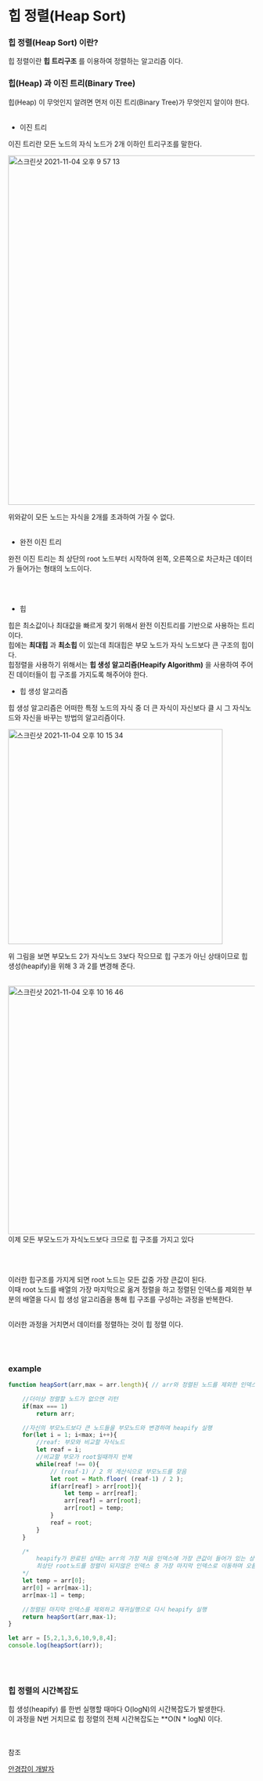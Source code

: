 # 힙 정렬(Heap Sort)

### 힙 정렬(Heap Sort) 이란?
힙 정렬이란 **힙 트리구조** 를 이용하여 정렬하는 알고리즘 이다.

### 힙(Heap) 과 이진 트리(Binary Tree)
힙(Heap) 이 무엇인지 알려면 먼저 이진 트리(Binary Tree)가 무엇인지 알이야 한다.<br><br>

* 이진 트리

이진 트리란 모든 노드의 자식 노드가 2개 이하인 트리구조를 말한다.

<img width="712" alt="스크린샷 2021-11-04 오후 9 57 13" src="https://user-images.githubusercontent.com/62639722/140317389-30b190c9-9ea8-4d32-9fc9-4bbccd680f9a.png">

위와같이 모든 노드는 자식을 2개를 초과하여 가질 수 없다.<br><br>

* 완전 이진 트리

완전 이진 트리는 최 상단의 root 노드부터 시작하여 왼쪽, 오른쪽으로 차근차근 데이터가 들어가는 형태의 노드이다.

<br><br>

* 힙

힙은 최소값이나 최대값을 빠르게 찾기 위해서 완전 이진트리를 기반으로 사용하는 트리 이다.<br>
힙에는 **최대힙** 과 **최소힙** 이 있는데 최대힙은 부모 노드가 자식 노드보다 큰 구조의 힙이다.<br>
힙정렬을 사용하기 위해서는 **힙 생성 알고리즘(Heapify Algorithm)** 을 사용하여 주어진 데이터들이 힙 구조를 가지도록 해주어야 한다.

* 힙 생성 알고리즘

힙 생성 알고리즘은 어떠한 특정 노드의 자식 중 더 큰 자식이 자신보다 클 시 그 자식노드와 자신을 바꾸는 방법의 알고리즘이다.<br>

<img width="438" alt="스크린샷 2021-11-04 오후 10 15 34" src="https://user-images.githubusercontent.com/62639722/140319963-0dfc30c4-4e00-48c1-ad66-da4c94126f32.png">

위 그림을 보면 부모노드 2가 자식노드 3보다 작으므로 힙 구조가 아닌 상태이므로 힙 생성(heapify)을 위해 3 과 2를 변경해 준다.<br><br>

<img width="506" alt="스크린샷 2021-11-04 오후 10 16 46" src="https://user-images.githubusercontent.com/62639722/140320160-5a2d5c73-4700-4e6c-bf67-c6fc04461efc.png">
이제 모든 부모노드가 자식노드보다 크므로 힙 구조를 가지고 있다

<br><br>

이러한 힙구조를 가지게 되면 root 노드는 모든 값중 가장 큰값이 된다.<br>
이때 root 노드를 배열의 가장 마지막으로 옮겨 정렬을 하고 정렬된 인덱스를 제외한 부분의 배열을 다시 힙 생성 알고리즘을 통해 힙 구조를 구성하는 과정을 반복한다.
<br><br>

이러한 과정을 거치면서 데이터를 정렬하는 것이 힙 정렬 이다.

<br><br>

### example

```javascript
function heapSort(arr,max = arr.length){ // arr와 정렬된 노드를 제외한 인덱스

    //더이상 정렬할 노드가 없으면 리턴
    if(max === 1)
        return arr;

    //자신의 부모노드보다 큰 노드들을 부모노드와 변경하며 heapify 실행
    for(let i = 1; i<max; i++){
        //reaf: 부모와 비교할 자식노드
        let reaf = i;
        //비교할 부모가 root일때까지 반복
        while(reaf !== 0){
            // (reaf-1) / 2 의 계산식으로 부모노드를 찾음
            let root = Math.floor( (reaf-1) / 2 );
            if(arr[reaf] > arr[root]){
                let temp = arr[reaf];
                arr[reaf] = arr[root];
                arr[root] = temp;
            }
            reaf = root;
        }
    }

    /*
        heapify가 완료된 상태는 arr의 가장 처음 인덱스에 가장 큰값이 들어가 있는 상태이므로
        최상단 root노드를 정렬이 되지않은 인덱스 중 가장 마지막 인덱스로 이동하며 오름차순 정렬
    */
    let temp = arr[0];
    arr[0] = arr[max-1];
    arr[max-1] = temp;

    //정렬된 마지막 인덱스를 제외하고 재귀실행으로 다시 heapify 실행
    return heapSort(arr,max-1);
}

let arr = [5,2,1,3,6,10,9,8,4];
console.log(heapSort(arr));
```

<br><br>

### 힙 정렬의 시간복잡도
힙 생성(heapify) 를 한번 실행할 때마다 O(logN)의 시간복잡도가 발생한다.<br>
이 과정을 N번 거치므로 힙 정렬의 전체 시간복잡도는 **O(N * logN) 이다.

<br><br>
참조<br>

[안경잡이 개발자](https://m.blog.naver.com/PostView.naver?blogId=ndb796&logNo=221228342808&navType=by)
    
    
    
    
